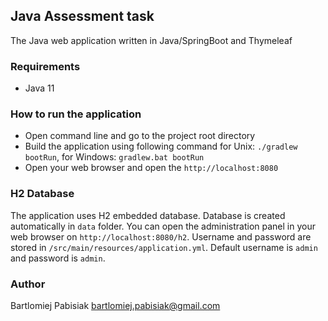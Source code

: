## Java Assessment task
The Java web application written in Java/SpringBoot and Thymeleaf

### Requirements
- Java 11

### How to run the application
- Open command line and go to the project root directory
- Build the application using following command for Unix: `./gradlew bootRun`, for Windows: `gradlew.bat bootRun` 
- Open your web browser and open the `http://localhost:8080`

### H2 Database
The application uses H2 embedded database. 
Database is created automatically in `data` folder.
You can open the administration panel in your web browser on `http://localhost:8080/h2`.
Username and password are stored in `/src/main/resources/application.yml`. 
Default username is `admin` and password is `admin`.

### Author
Bartlomiej Pabisiak <bartlomiej.pabisiak@gmail.com>
